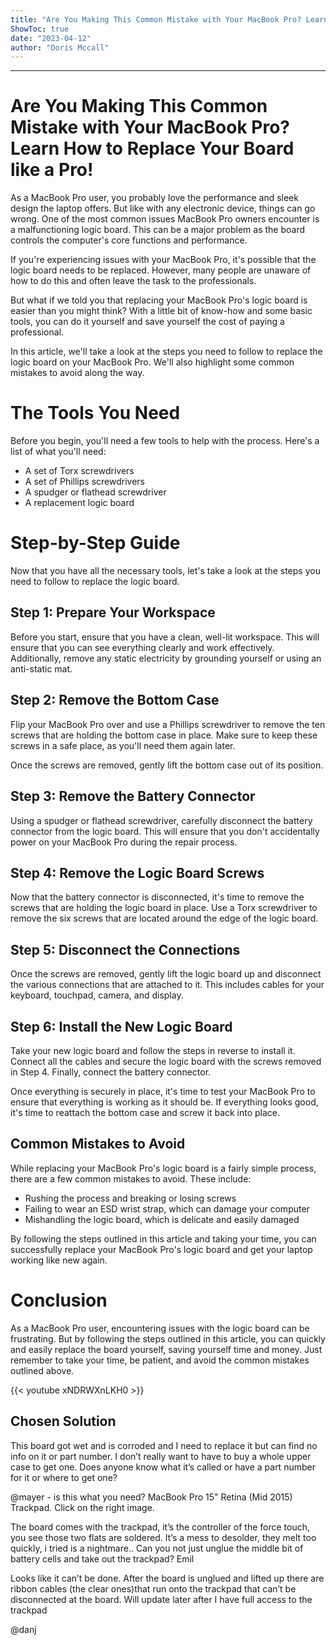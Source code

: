 ```yaml
---
title: "Are You Making This Common Mistake with Your MacBook Pro? Learn How to Replace Your Board like a Pro!"
ShowToc: true 
date: "2023-04-12"
author: "Doris Mccall"
---
```

*****
# Are You Making This Common Mistake with Your MacBook Pro? Learn How to Replace Your Board like a Pro!

As a MacBook Pro user, you probably love the performance and sleek design the laptop offers. But like with any electronic device, things can go wrong. One of the most common issues MacBook Pro owners encounter is a malfunctioning logic board. This can be a major problem as the board controls the computer's core functions and performance.

If you're experiencing issues with your MacBook Pro, it's possible that the logic board needs to be replaced. However, many people are unaware of how to do this and often leave the task to the professionals.

But what if we told you that replacing your MacBook Pro's logic board is easier than you might think? With a little bit of know-how and some basic tools, you can do it yourself and save yourself the cost of paying a professional.

In this article, we'll take a look at the steps you need to follow to replace the logic board on your MacBook Pro. We'll also highlight some common mistakes to avoid along the way.

# The Tools You Need

Before you begin, you'll need a few tools to help with the process. Here's a list of what you'll need:

- A set of Torx screwdrivers
- A set of Phillips screwdrivers
- A spudger or flathead screwdriver
- A replacement logic board

# Step-by-Step Guide

Now that you have all the necessary tools, let's take a look at the steps you need to follow to replace the logic board.

## Step 1: Prepare Your Workspace

Before you start, ensure that you have a clean, well-lit workspace. This will ensure that you can see everything clearly and work effectively. Additionally, remove any static electricity by grounding yourself or using an anti-static mat.

## Step 2: Remove the Bottom Case

Flip your MacBook Pro over and use a Phillips screwdriver to remove the ten screws that are holding the bottom case in place. Make sure to keep these screws in a safe place, as you'll need them again later.

Once the screws are removed, gently lift the bottom case out of its position.

## Step 3: Remove the Battery Connector

Using a spudger or flathead screwdriver, carefully disconnect the battery connector from the logic board. This will ensure that you don't accidentally power on your MacBook Pro during the repair process.

## Step 4: Remove the Logic Board Screws

Now that the battery connector is disconnected, it's time to remove the screws that are holding the logic board in place. Use a Torx screwdriver to remove the six screws that are located around the edge of the logic board.

## Step 5: Disconnect the Connections

Once the screws are removed, gently lift the logic board up and disconnect the various connections that are attached to it. This includes cables for your keyboard, touchpad, camera, and display.

## Step 6: Install the New Logic Board

Take your new logic board and follow the steps in reverse to install it. Connect all the cables and secure the logic board with the screws removed in Step 4. Finally, connect the battery connector.

Once everything is securely in place, it's time to test your MacBook Pro to ensure that everything is working as it should be. If everything looks good, it's time to reattach the bottom case and screw it back into place.

## Common Mistakes to Avoid

While replacing your MacBook Pro's logic board is a fairly simple process, there are a few common mistakes to avoid. These include:

- Rushing the process and breaking or losing screws
- Failing to wear an ESD wrist strap, which can damage your computer
- Mishandling the logic board, which is delicate and easily damaged

By following the steps outlined in this article and taking your time, you can successfully replace your MacBook Pro's logic board and get your laptop working like new again.

# Conclusion

As a MacBook Pro user, encountering issues with the logic board can be frustrating. But by following the steps outlined in this article, you can quickly and easily replace the board yourself, saving yourself time and money. Just remember to take your time, be patient, and avoid the common mistakes outlined above.

{{< youtube xNDRWXnLKH0 >}} 



## Chosen Solution
 This board got wet and is corroded and I need to replace it but can find no info on it or part number.  I don’t really want to have to buy a whole upper case to get one.  Does anyone know what it’s called or have a part number for it or where to get one?

 @mayer - is this what you need? MacBook Pro 15" Retina (Mid 2015) Trackpad. Click on the right image.

 The board comes with the trackpad, it’s the controller of the force touch, you see those two flats are soldered.
It’s a mess to desolder, they melt too quickly, i tried is a nightmare..
Can you not just unglue the middle bit of battery cells and take out the trackpad?
Emil

 Looks like it can’t be done.  After the board is unglued and lifted up there are ribbon cables (the clear ones)that run onto the trackpad that can’t be disconnected at the board.  Will update later after I have full access to the trackpad


@danj




